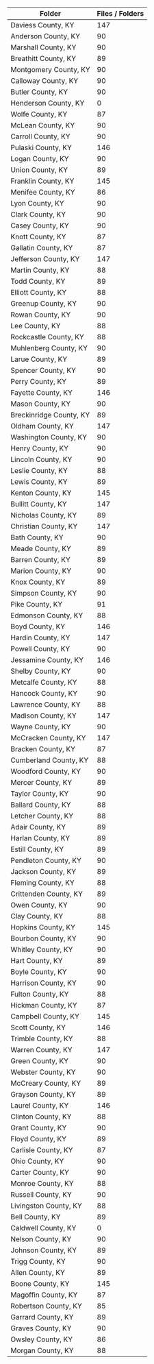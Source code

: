 | Folder                  |   Files / Folders |
|-------------------------|-------------------|
| Daviess County, KY      |               147 |
| Anderson County, KY     |                90 |
| Marshall County, KY     |                90 |
| Breathitt County, KY    |                89 |
| Montgomery County, KY   |                90 |
| Calloway County, KY     |                90 |
| Butler County, KY       |                90 |
| Henderson County, KY    |                 0 |
| Wolfe County, KY        |                87 |
| McLean County, KY       |                90 |
| Carroll County, KY      |                90 |
| Pulaski County, KY      |               146 |
| Logan County, KY        |                90 |
| Union County, KY        |                89 |
| Franklin County, KY     |               145 |
| Menifee County, KY      |                86 |
| Lyon County, KY         |                90 |
| Clark County, KY        |                90 |
| Casey County, KY        |                90 |
| Knott County, KY        |                87 |
| Gallatin County, KY     |                87 |
| Jefferson County, KY    |               147 |
| Martin County, KY       |                88 |
| Todd County, KY         |                89 |
| Elliott County, KY      |                88 |
| Greenup County, KY      |                90 |
| Rowan County, KY        |                90 |
| Lee County, KY          |                88 |
| Rockcastle County, KY   |                88 |
| Muhlenberg County, KY   |                90 |
| Larue County, KY        |                89 |
| Spencer County, KY      |                90 |
| Perry County, KY        |                89 |
| Fayette County, KY      |               146 |
| Mason County, KY        |                90 |
| Breckinridge County, KY |                89 |
| Oldham County, KY       |               147 |
| Washington County, KY   |                90 |
| Henry County, KY        |                90 |
| Lincoln County, KY      |                90 |
| Leslie County, KY       |                88 |
| Lewis County, KY        |                89 |
| Kenton County, KY       |               145 |
| Bullitt County, KY      |               147 |
| Nicholas County, KY     |                89 |
| Christian County, KY    |               147 |
| Bath County, KY         |                90 |
| Meade County, KY        |                89 |
| Barren County, KY       |                89 |
| Marion County, KY       |                90 |
| Knox County, KY         |                89 |
| Simpson County, KY      |                90 |
| Pike County, KY         |                91 |
| Edmonson County, KY     |                88 |
| Boyd County, KY         |               146 |
| Hardin County, KY       |               147 |
| Powell County, KY       |                90 |
| Jessamine County, KY    |               146 |
| Shelby County, KY       |                90 |
| Metcalfe County, KY     |                88 |
| Hancock County, KY      |                90 |
| Lawrence County, KY     |                88 |
| Madison County, KY      |               147 |
| Wayne County, KY        |                90 |
| McCracken County, KY    |               147 |
| Bracken County, KY      |                87 |
| Cumberland County, KY   |                88 |
| Woodford County, KY     |                90 |
| Mercer County, KY       |                89 |
| Taylor County, KY       |                90 |
| Ballard County, KY      |                88 |
| Letcher County, KY      |                88 |
| Adair County, KY        |                89 |
| Harlan County, KY       |                89 |
| Estill County, KY       |                89 |
| Pendleton County, KY    |                90 |
| Jackson County, KY      |                89 |
| Fleming County, KY      |                88 |
| Crittenden County, KY   |                89 |
| Owen County, KY         |                90 |
| Clay County, KY         |                88 |
| Hopkins County, KY      |               145 |
| Bourbon County, KY      |                90 |
| Whitley County, KY      |                90 |
| Hart County, KY         |                89 |
| Boyle County, KY        |                90 |
| Harrison County, KY     |                90 |
| Fulton County, KY       |                88 |
| Hickman County, KY      |                87 |
| Campbell County, KY     |               145 |
| Scott County, KY        |               146 |
| Trimble County, KY      |                88 |
| Warren County, KY       |               147 |
| Green County, KY        |                90 |
| Webster County, KY      |                90 |
| McCreary County, KY     |                89 |
| Grayson County, KY      |                89 |
| Laurel County, KY       |               146 |
| Clinton County, KY      |                88 |
| Grant County, KY        |                90 |
| Floyd County, KY        |                89 |
| Carlisle County, KY     |                87 |
| Ohio County, KY         |                90 |
| Carter County, KY       |                90 |
| Monroe County, KY       |                88 |
| Russell County, KY      |                90 |
| Livingston County, KY   |                88 |
| Bell County, KY         |                89 |
| Caldwell County, KY     |                 0 |
| Nelson County, KY       |                90 |
| Johnson County, KY      |                89 |
| Trigg County, KY        |                90 |
| Allen County, KY        |                89 |
| Boone County, KY        |               145 |
| Magoffin County, KY     |                87 |
| Robertson County, KY    |                85 |
| Garrard County, KY      |                89 |
| Graves County, KY       |                90 |
| Owsley County, KY       |                86 |
| Morgan County, KY       |                88 |